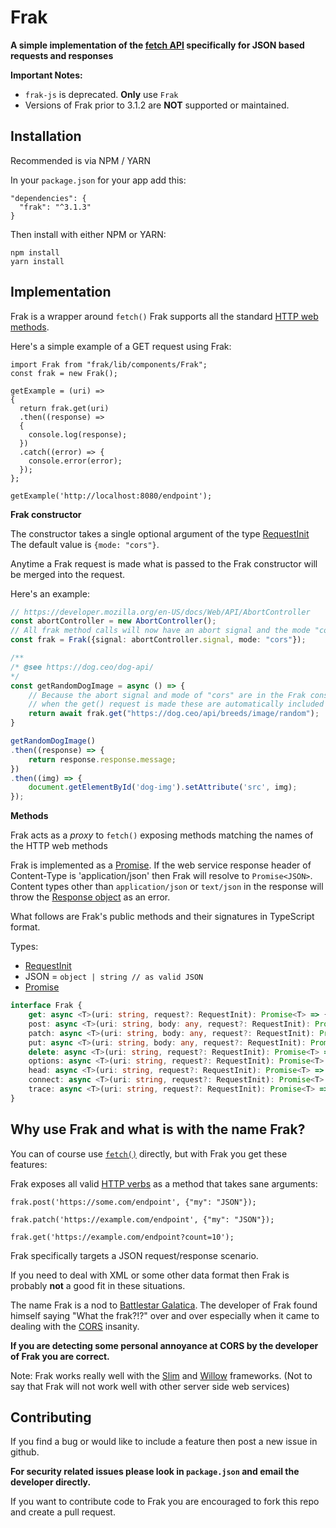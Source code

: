 # Frak

__A simple implementation of the [fetch API](https://developer.mozilla.org/en-US/docs/Web/API/Fetch_API) specifically for JSON based requests and responses__

**Important Notes:**

- `frak-js` is deprecated. **Only** use `Frak`
-  Versions of Frak prior to 3.1.2 are **NOT** supported or maintained.

## Installation 

Recommended is via NPM / YARN

In your `package.json` for your app add this:

```metadata json
"dependencies": {
  "frak": "^3.1.3"
}
```

 Then install with either NPM or YARN:
```shell script
npm install
yarn install
```

## Implementation

Frak is a wrapper around `fetch()` Frak supports all the standard [HTTP web methods](https://developer.mozilla.org/en-US/docs/Web/HTTP/Methods).

Here's a simple example of a GET request using Frak:

```ecmascript 6
import Frak from "frak/lib/components/Frak";
const frak = new Frak();

getExample = (uri) =>
{  
  return frak.get(uri)
  .then((response) =>
  {
    console.log(response);
  })
  .catch((error) => {
    console.error(error);
  });
};

getExample('http://localhost:8080/endpoint');
```

**Frak constructor**

The constructor takes a single optional argument of the type [RequestInit](https://microsoft.github.io/PowerBI-JavaScript/interfaces/_node_modules_typedoc_node_modules_typescript_lib_lib_dom_d_.requestinit.html)
The default value is `{mode: "cors"}`. 

Anytime a Frak request is made what is passed to the Frak constructor will be merged into the request.
 
Here's an example:

```typescript
// https://developer.mozilla.org/en-US/docs/Web/API/AbortController
const abortController = new AbortController();
// All frak method calls will now have an abort signal and the mode "cors"
const frak = Frak({signal: abortController.signal, mode: "cors"}); 

/**
/* @see https://dog.ceo/dog-api/
*/
const getRandomDogImage = async () => {
    // Because the abort signal and mode of "cors" are in the Frak constructor
    // when the get() request is made these are automatically included in the request.
    return await frak.get("https://dog.ceo/api/breeds/image/random");    
}

getRandomDogImage()
.then((response) => {
    return response.response.message;
})
.then((img) => { 
    document.getElementById('dog-img').setAttribute('src', img);    
});
```

**Methods**

Frak acts as a _proxy_ to `fetch()` exposing methods matching the names of the HTTP web methods 

Frak is implemented as a [Promise](https://developer.mozilla.org/en-US/docs/Web/JavaScript/Guide/Using_promises).
If the web service response header of Content-Type is 'application/json' then Frak will resolve to `Promise<JSON>`. 
Content types other than `application/json` or `text/json` in the response will throw the [Response object](https://developer.mozilla.org/en-US/docs/Web/API/Response) as an error.   

What follows are Frak's public methods and their signatures in TypeScript format.

Types:
  - [RequestInit](https://microsoft.github.io/PowerBI-JavaScript/interfaces/_node_modules_typedoc_node_modules_typescript_lib_lib_dom_d_.requestinit.html)
  - JSON = `object | string // as valid JSON`
  - [Promise](https://microsoft.github.io/PowerBI-JavaScript/classes/_typings_globals_es6_promise_index_d_.promise.html)

```typescript
interface Frak {
    get: async <T>(uri: string, request?: RequestInit): Promise<T> => {}
    post: async <T>(uri: string, body: any, request?: RequestInit): Promise<T> => {}
    patch: async <T>(uri: string, body: any, request?: RequestInit): Promise<T> => {}
    put: async <T>(uri: string, body: any, request?: RequestInit): Promise<T> => {}
    delete: async <T>(uri: string, request?: RequestInit): Promise<T> => {}
    options: async <T>(uri: string, request?: RequestInit): Promise<T> => {}
    head: async <T>(uri: string, request?: RequestInit): Promise<T> => {}
    connect: async <T>(uri: string, request?: RequestInit): Promise<T> => {}
    trace: async <T>(uri: string, request?: RequestInit): Promise<T> => {}
}
```

## Why use Frak and what is with the name Frak?

You can of course use [`fetch()`](https://developer.mozilla.org/en-US/docs/Web/API/Fetch_API/Using_Fetch) directly, but with Frak you get these features:

Frak exposes all valid [HTTP verbs](https://developer.mozilla.org/en-US/docs/Web/HTTP/Methods) as a method that takes sane arguments:

`frak.post('https://some.com/endpoint', {"my": "JSON"});`

`frak.patch('https://example.com/endpoint', {"my": "JSON"});`

`frak.get('https://example.com/endpoint?count=10');`

Frak specifically targets a JSON request/response scenario.

If you need to deal with XML or some other data format then Frak is probably **not** a good fit in these situations.

The name Frak is a nod to [Battlestar Galatica](https://en.wikipedia.org/wiki/Frak_(expletive)).
The developer of Frak found himself saying "What the frak?!?" over and over especially when it came to dealing with
the [CORS](https://developer.mozilla.org/en-US/docs/Web/HTTP/CORS) insanity.

__If you are detecting some personal annoyance at CORS by the developer of Frak you are correct.__

Note: Frak works really well with the [Slim](https://www.slimframework.com) and [Willow](https://www.notion.so/Willow-Framework-Users-Guide-bf56317580884ccd95ed8d3889f83c72) frameworks. 
(Not to say that Frak will not work well with other server side web services)

## Contributing

If you find a bug or would like to include a feature then post a new issue in github.

**For security related issues please look in `package.json` and email the developer directly.**

If you want to contribute code to Frak you are encouraged to fork this repo and create a pull request.
